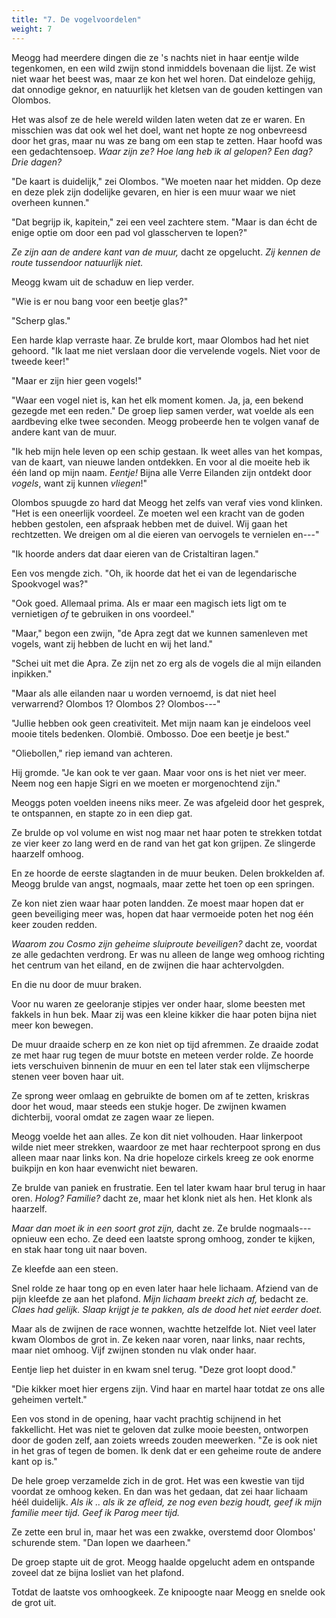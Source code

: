 ```yaml
---
title: "7. De vogelvoordelen"
weight: 7
---
```


Meogg had meerdere dingen die ze 's nachts niet in haar eentje wilde tegenkomen, en een wild zwijn stond inmiddels bovenaan die lijst. Ze wist niet waar het beest was, maar ze kon het wel horen. Dat eindeloze gehijg, dat onnodige geknor, en natuurlijk het kletsen van de gouden kettingen van Olombos.

Het was alsof ze de hele wereld wilden laten weten dat ze er waren. En misschien was dat ook wel het doel, want net hopte ze nog onbevreesd door het gras, maar nu was ze bang om een stap te zetten. Haar hoofd was een gedachtensoep. _Waar zijn ze? Hoe lang heb ik al gelopen? Een dag? Drie dagen?_ 

"De kaart is duidelijk," zei Olombos. "We moeten naar het midden. Op deze en deze plek zijn dodelijke gevaren, en hier is een muur waar we niet overheen kunnen."

"Dat begrijp ik, kapitein," zei een veel zachtere stem. "Maar is dan écht de enige optie om door een pad vol glasscherven te lopen?"

_Ze zijn aan de andere kant van de muur,_ dacht ze opgelucht. _Zij kennen de route tussendoor natuurlijk niet._

Meogg kwam uit de schaduw en liep verder.

"Wie is er nou bang voor een beetje glas?"

"Scherp glas."

Een harde klap verraste haar. Ze brulde kort, maar Olombos had het niet gehoord. "Ik laat me niet verslaan door die vervelende vogels. Niet voor de tweede keer!"

"Maar er zijn hier geen vogels!"

"Waar een vogel niet is, kan het elk moment komen. Ja, ja, een bekend gezegde met een reden." De groep liep samen verder, wat voelde als een aardbeving elke twee seconden. Meogg probeerde hen te volgen vanaf de andere kant van de muur.

"Ik heb mijn hele leven op een schip gestaan. Ik weet alles van het kompas, van de kaart, van nieuwe landen ontdekken. En voor al die moeite heb ik één land op mijn naam. _Eentje!_ Bijna alle Verre Eilanden zijn ontdekt door _vogels_, want zij kunnen _vliegen_!"

Olombos spuugde zo hard dat Meogg het zelfs van veraf vies vond klinken. "Het is een oneerlijk voordeel. Ze moeten wel een kracht van de goden hebben gestolen, een afspraak hebben met de duivel. Wij gaan het rechtzetten. We dreigen om al die eieren van oervogels te vernielen en---"

"Ik hoorde anders dat daar eieren van de Cristaltiran lagen."

Een vos mengde zich. "Oh, ik hoorde dat het ei van de legendarische Spookvogel was?"

"Ook goed. Allemaal prima. Als er maar een magisch iets ligt om te vernietigen _of_ te gebruiken in ons voordeel."

"Maar," begon een zwijn, "de Apra zegt dat we kunnen samenleven met vogels, want zij hebben de lucht en wij het land."

"Schei uit met die Apra. Ze zijn net zo erg als de vogels die al mijn eilanden inpikken."

"Maar als alle eilanden naar u worden vernoemd, is dat niet heel verwarrend? Olombos 1? Olombos 2? Olombos---"

"Jullie hebben ook geen creativiteit. Met mijn naam kan je eindeloos veel mooie titels bedenken. Olombië. Ombosso. Doe een beetje je best."

"Oliebollen," riep iemand van achteren.

Hij gromde. "Je kan ook te ver gaan. Maar voor ons is het niet ver meer. Neem nog een hapje Sigri en we moeten er morgenochtend zijn."

Meoggs poten voelden ineens niks meer. Ze was afgeleid door het gesprek, te ontspannen, en stapte zo in een diep gat.

Ze brulde op vol volume en wist nog maar net haar poten te strekken totdat ze vier keer zo lang werd en de rand van het gat kon grijpen. Ze slingerde haarzelf omhoog.

En ze hoorde de eerste slagtanden in de muur beuken. Delen brokkelden af. Meogg brulde van angst, nogmaals, maar zette het toen op een springen.

Ze kon niet zien waar haar poten landden. Ze moest maar hopen dat er geen beveiliging meer was, hopen dat haar vermoeide poten het nog één keer zouden redden. 

_Waarom zou Cosmo zijn geheime sluiproute beveiligen?_ dacht ze, voordat ze alle gedachten verdrong. Er was nu alleen de lange weg omhoog richting het centrum van het eiland, en de zwijnen die haar achtervolgden.

En die nu door de muur braken.

Voor nu waren ze geeloranje stipjes ver onder haar, slome beesten met fakkels in hun bek. Maar zij was een kleine kikker die haar poten bijna niet meer kon bewegen.

De muur draaide scherp en ze kon niet op tijd afremmen. Ze draaide zodat ze met haar rug tegen de muur botste en meteen verder rolde. Ze hoorde iets verschuiven binnenin de muur en een tel later stak een vlijmscherpe stenen veer boven haar uit.

Ze sprong weer omlaag en gebruikte de bomen om af te zetten, kriskras door het woud, maar steeds een stukje hoger. De zwijnen kwamen dichterbij, vooral omdat ze zagen waar ze liepen.

Meogg voelde het aan alles. Ze kon dit niet volhouden. Haar linkerpoot wilde niet meer strekken, waardoor ze met haar rechterpoot sprong en dus alleen maar naar links kon. Na drie hopeloze cirkels kreeg ze ook enorme buikpijn en kon haar evenwicht niet bewaren.

Ze brulde van paniek en frustratie. Een tel later kwam haar brul terug in haar oren. _Holog? Familie?_ dacht ze, maar het klonk niet als hen. Het klonk als haarzelf.

_Maar dan moet ik in een soort grot zijn,_ dacht ze. Ze brulde nogmaals---opnieuw een echo. Ze deed een laatste sprong omhoog, zonder te kijken, en stak haar tong uit naar boven.

Ze kleefde aan een steen.

Snel rolde ze haar tong op en even later haar hele lichaam. Afziend van de pijn kleefde ze aan het plafond. _Mijn lichaam breekt zich af,_ bedacht ze. _Claes had gelijk. Slaap krijgt je te pakken, als de dood het niet eerder doet._

Maar als de zwijnen de race wonnen, wachtte hetzelfde lot. Niet veel later kwam Olombos de grot in. Ze keken naar voren, naar links, naar rechts, maar niet omhoog. Vijf zwijnen stonden nu vlak onder haar.

Eentje liep het duister in en kwam snel terug. "Deze grot loopt dood."

"Die kikker moet hier ergens zijn. Vind haar en martel haar totdat ze ons alle geheimen vertelt."

Een vos stond in de opening, haar vacht prachtig schijnend in het fakkellicht. Het was niet te geloven dat zulke mooie beesten, ontworpen door de goden zelf, aan zoiets wreeds zouden meewerken. "Ze is ook niet in het gras of tegen de bomen. Ik denk dat er een geheime route de andere kant op is."

De hele groep verzamelde zich in de grot. Het was een kwestie van tijd voordat ze omhoog keken. En dan was het gedaan, dat zei haar lichaam héél duidelijk. _Als ik \.. als ik ze afleid, ze nog even bezig houdt, geef ik mijn familie meer tijd. Geef ik Parog meer tijd._

Ze zette een brul in, maar het was een zwakke, overstemd door Olombos' schurende stem. "Dan lopen we daarheen."

De groep stapte uit de grot. Meogg haalde opgelucht adem en ontspande zoveel dat ze bijna losliet van het plafond.

Totdat de laatste vos omhoogkeek. Ze knipoogte naar Meogg en snelde ook de grot uit.